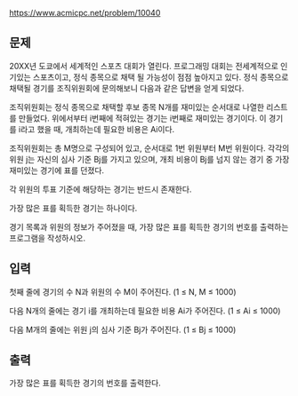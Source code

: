 https://www.acmicpc.net/problem/10040

## 문제
20XX년 도쿄에서 세계적인 스포츠 대회가 열린다. 프로그래밍 대회는 전세계적으로 인기있는 스포츠이고, 정식 종목으로 채택 될 가능성이 점점 높아지고 있다. 정식 종목으로 채택될 경기를 조직위원회에 문의해보니 다음과 같은 답변을 얻게 되었다.

조직위원회는 정식 종목으로 채택할 후보 종목 N개를 재미있는 순서대로 나열한 리스트를 만들었다. 위에서부터 i번째에 적혀있는 경기는 i번째로 재미있는 경기이다. 이 경기를 i라고 했을 때, 개최하는데 필요한 비용은 Ai이다.

조직위원회는 총 M명으로 구성되어 있고, 순서대로 1번 위원부터 M번 위원이다. 각각의 위원 j는 자신의 심사 기준 Bj를 가지고 있으며, 개최 비용이 Bj를 넘지 않는 경기 중 가장 재미있는 경기에 표를 던졌다.

각 위원의 투표 기준에 해당하는 경기는 반드시 존재한다.

가장 많은 표를 획득한 경기는 하나이다.

경기 목록과 위원의 정보가 주어졌을 때, 가장 많은 표를 획득한 경기의 번호를 출력하는 프로그램을 작성하시오.

## 입력
첫째 줄에 경기의 수 N과 위원의 수 M이 주어진다. (1 ≤ N, M ≤ 1000)

다음 N개의 줄에는 경기 i를 개최하는데 필요한 비용 Ai가 주어진다. (1 ≤ Ai ≤ 1000)

다음 M개의 줄에는 위원 j의 심사 기준 Bj가 주어진다. (1 ≤ Bj ≤ 1000)

## 출력
가장 많은 표를 획득한 경기의 번호를 출력한다.
